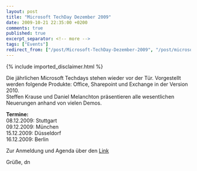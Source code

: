 ```yaml
---
layout: post
title: "Microsoft TechDay Dezember 2009"
date: 2009-10-21 22:35:00 +0200
comments: true
published: true
excerpt_separator: <!-- more -->
tags: ["Events"]
redirect_from: ["/post/Microsoft-TechDay-Dezember-2009", "/post/microsoft-techday-dezember-2009"]
---
```

<!-- more -->
{% include imported_disclaimer.html %}
<p>Die jährlichen Microsoft Techdays stehen wieder vor der Tür. Vorgestellt werden folgende Produkte: Office, Sharepoint und Exchange in der Version 2010.   <br />Steffen Krause und Daniel Melanchton präsentieren alle wesentlichen Neuerungen anhand von vielen Demos.</p>  <p><strong>Termine:     <br /></strong>08.12.2009: Stuttgart    <br />09.12.2009: München    <br />15.12.2009: Düsseldorf    <br />16.12.2009: Berlin</p>  <p>Zur Anmeldung und Agenda über den <a href="http://www.event-team.com/events/techday/TechDaysDezember2009.aspx" target="_blank">Link</a></p>  <p>Grüße, dn</p>
